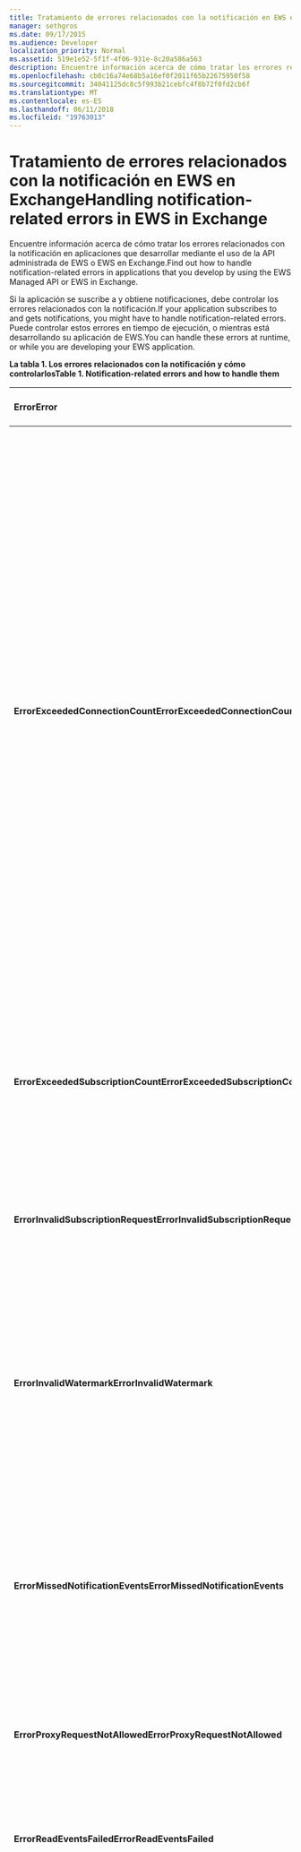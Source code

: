 ```yaml
---
title: Tratamiento de errores relacionados con la notificación en EWS en Exchange
manager: sethgros
ms.date: 09/17/2015
ms.audience: Developer
localization_priority: Normal
ms.assetid: 519e1e52-5f1f-4f06-931e-8c20a586a563
description: Encuentre información acerca de cómo tratar los errores relacionados con la notificación en aplicaciones que desarrollar mediante el uso de la API administrada de EWS o EWS en Exchange.
ms.openlocfilehash: cb0c16a74e68b5a16ef0f2011f65b22675950f58
ms.sourcegitcommit: 34041125dc8c5f993b21cebfc4f8b72f0fd2cb6f
ms.translationtype: MT
ms.contentlocale: es-ES
ms.lasthandoff: 06/11/2018
ms.locfileid: "19763013"
---
```

# <a name="handling-notification-related-errors-in-ews-in-exchange"></a><span data-ttu-id="ed2f7-103">Tratamiento de errores relacionados con la notificación en EWS en Exchange</span><span class="sxs-lookup"><span data-stu-id="ed2f7-103">Handling notification-related errors in EWS in Exchange</span></span>

<span data-ttu-id="ed2f7-104">Encuentre información acerca de cómo tratar los errores relacionados con la notificación en aplicaciones que desarrollar mediante el uso de la API administrada de EWS o EWS en Exchange.</span><span class="sxs-lookup"><span data-stu-id="ed2f7-104">Find out how to handle notification-related errors in applications that you develop by using the EWS Managed API or EWS in Exchange.</span></span>
  
<span data-ttu-id="ed2f7-105">Si la aplicación se suscribe a y obtiene notificaciones, debe controlar los errores relacionados con la notificación.</span><span class="sxs-lookup"><span data-stu-id="ed2f7-105">If your application subscribes to and gets notifications, you might have to handle notification-related errors.</span></span> <span data-ttu-id="ed2f7-106">Puede controlar estos errores en tiempo de ejecución, o mientras está desarrollando su aplicación de EWS.</span><span class="sxs-lookup"><span data-stu-id="ed2f7-106">You can handle these errors at runtime, or while you are developing your EWS application.</span></span>
  
<span data-ttu-id="ed2f7-107">**La tabla 1. Los errores relacionados con la notificación y cómo controlarlos**</span><span class="sxs-lookup"><span data-stu-id="ed2f7-107">**Table 1. Notification-related errors and how to handle them**</span></span>

|<span data-ttu-id="ed2f7-108">Error</span><span class="sxs-lookup"><span data-stu-id="ed2f7-108">Error</span></span>|<span data-ttu-id="ed2f7-109">Se produce al intentar...</span><span class="sxs-lookup"><span data-stu-id="ed2f7-109">Occurs when you try to…</span></span>|<span data-ttu-id="ed2f7-110">Controlarla por...</span><span class="sxs-lookup"><span data-stu-id="ed2f7-110">Handle it by…</span></span>|
|:-----|:-----|:-----|
|<span data-ttu-id="ed2f7-111">**ErrorExceededConnectionCount**</span><span class="sxs-lookup"><span data-stu-id="ed2f7-111">**ErrorExceededConnectionCount**</span></span> |<span data-ttu-id="ed2f7-112">Abrir una conexión para obtener eventos cuando la cuenta alcanza su límite de conexión de abrir conexiones de transmisión por secuencias.</span><span class="sxs-lookup"><span data-stu-id="ed2f7-112">Open a connection to get events when the account reached its connection limit of open streaming connections.</span></span> | <ul><li><span data-ttu-id="ed2f7-113">Usar [suplantación](http://technet.microsoft.com/en-us/library/dd776119%28v=exchg.150%29.aspx) para [Abrir conexiones](how-to-maintain-affinity-between-group-of-subscriptions-and-mailbox-server.md#bk_throttling).</span><span class="sxs-lookup"><span data-stu-id="ed2f7-113">Using [impersonation](http://technet.microsoft.com/en-us/library/dd776119%28v=exchg.150%29.aspx) to [open connections](how-to-maintain-affinity-between-group-of-subscriptions-and-mailbox-server.md#bk_throttling).</span></span></li><li><span data-ttu-id="ed2f7-114">Uso de menos conexiones para obtener eventos.</span><span class="sxs-lookup"><span data-stu-id="ed2f7-114">Using fewer connections to get events.</span></span> <span data-ttu-id="ed2f7-115">Maximizar el número de suscripciones en cada conexión [con afinidad](how-to-maintain-affinity-between-group-of-subscriptions-and-mailbox-server.md) y [colocar un máximo de 200 suscripción identificadores en el mismo grupo](how-to-maintain-affinity-between-group-of-subscriptions-and-mailbox-server.md#bk_howdoimaintain).</span><span class="sxs-lookup"><span data-stu-id="ed2f7-115">Maximize the number of subscriptions in each connection by [using affinity](how-to-maintain-affinity-between-group-of-subscriptions-and-mailbox-server.md) and [placing a maximum of 200 subscription IDs in the same group](how-to-maintain-affinity-between-group-of-subscriptions-and-mailbox-server.md#bk_howdoimaintain).</span></span> <span data-ttu-id="ed2f7-116">A continuación, puede usar la misma conexión para recuperar los eventos para todo el grupo, reduciendo el número de conexiones necesarias.</span><span class="sxs-lookup"><span data-stu-id="ed2f7-116">You can then use the same connection to retrieve events for the entire group, reducing the number of connections required.</span></span></li><li>  <span data-ttu-id="ed2f7-117">Cambiar el valor de la HangingConnectionLimit en el archivo web.config para Exchange local para invalidar el valor predeterminado de tres conexiones abiertas.</span><span class="sxs-lookup"><span data-stu-id="ed2f7-117">Changing the value of the HangingConnectionLimit in the web.config file for Exchange on-premises to override the default value of three open connections.</span></span> <span data-ttu-id="ed2f7-118">Exchange Online tiene un valor predeterminado de HangingConnectionLimit de 10, lo cual no es configurable.</span><span class="sxs-lookup"><span data-stu-id="ed2f7-118">Exchange Online has a default HangingConnectionLimit of 10, which is not configurable.</span></span></li></ul> |
|<span data-ttu-id="ed2f7-119">**ErrorExceededSubscriptionCount**</span><span class="sxs-lookup"><span data-stu-id="ed2f7-119">**ErrorExceededSubscriptionCount**</span></span> |<span data-ttu-id="ed2f7-120">Crear demasiadas suscripciones.</span><span class="sxs-lookup"><span data-stu-id="ed2f7-120">Create too many subscriptions.</span></span> <span data-ttu-id="ed2f7-121">El [EwsMaxSubscriptions](http://msdn.microsoft.com/en-us/library/microsoft.exchange.data.directory.systemconfiguration.throttlingpolicy.ewsmaxsubscriptions%28v=exchg.150%29.aspx) parámetro de la directiva de limitación determina el número máximo de suscripciones que puede crear una cuenta.</span><span class="sxs-lookup"><span data-stu-id="ed2f7-121">The [EwsMaxSubscriptions](http://msdn.microsoft.com/en-us/library/microsoft.exchange.data.directory.systemconfiguration.throttlingpolicy.ewsmaxsubscriptions%28v=exchg.150%29.aspx) throttling policy parameter determines the maximum number of subscriptions that an account can create.</span></span> | <ul><li><span data-ttu-id="ed2f7-122">Usar [suplantación](http://technet.microsoft.com/en-us/library/dd776119%28v=exchg.150%29.aspx) para [crear las suscripciones](how-to-maintain-affinity-between-group-of-subscriptions-and-mailbox-server.md#bk_throttling).</span><span class="sxs-lookup"><span data-stu-id="ed2f7-122">Using [impersonation](http://technet.microsoft.com/en-us/library/dd776119%28v=exchg.150%29.aspx) to [create subscriptions](how-to-maintain-affinity-between-group-of-subscriptions-and-mailbox-server.md#bk_throttling).</span></span></li><li><span data-ttu-id="ed2f7-123">Reducir el número de suscripciones.</span><span class="sxs-lookup"><span data-stu-id="ed2f7-123">Reducing the number of subscriptions.</span></span></li></ul> |
|<span data-ttu-id="ed2f7-124">**ErrorInvalidSubscriptionRequest**</span><span class="sxs-lookup"><span data-stu-id="ed2f7-124">**ErrorInvalidSubscriptionRequest**</span></span> |<span data-ttu-id="ed2f7-125">Creación de suscripciones para varios buzones de correo o varias carpetas desde una única solicitud.</span><span class="sxs-lookup"><span data-stu-id="ed2f7-125">Create subscriptions for multiple mailboxes or multiple folders from a single request.</span></span>  |<span data-ttu-id="ed2f7-126">Creación de una suscripción para una única carpeta pública o un solo buzón en una única solicitud.</span><span class="sxs-lookup"><span data-stu-id="ed2f7-126">Creating a subscription for a single public folder or a single mailbox in a single request.</span></span>| 
|<span data-ttu-id="ed2f7-127">**ErrorInvalidWatermark**</span><span class="sxs-lookup"><span data-stu-id="ed2f7-127">**ErrorInvalidWatermark**</span></span> |<span data-ttu-id="ed2f7-128">Obtener eventos mediante el uso de una marca de agua no válido.</span><span class="sxs-lookup"><span data-stu-id="ed2f7-128">Get events by using an invalid watermark.</span></span>| <ul><li><span data-ttu-id="ed2f7-129">El identificador de suscripción de comprobación devueltos en una respuesta anterior.</span><span class="sxs-lookup"><span data-stu-id="ed2f7-129">Checking the subscription ID returned in a previous response.</span></span></li><li><span data-ttu-id="ed2f7-130">Asegurarse de que va a enviar el identificador de suscripción para el objeto **ExchangeService** correcto.</span><span class="sxs-lookup"><span data-stu-id="ed2f7-130">Ensuring that you're sending the subscription ID for the correct **ExchangeService** object.</span></span></li><li><span data-ttu-id="ed2f7-131">[Crear una nueva suscripción](handling-notification-related-errors-in-ews-in-exchange.md#bk_recover).</span><span class="sxs-lookup"><span data-stu-id="ed2f7-131">[Creating a new subscription](handling-notification-related-errors-in-ews-in-exchange.md#bk_recover).</span></span></li></ul> |
|<span data-ttu-id="ed2f7-132">**ErrorMissedNotificationEvents**</span><span class="sxs-lookup"><span data-stu-id="ed2f7-132">**ErrorMissedNotificationEvents**</span></span> |<span data-ttu-id="ed2f7-133">Obtener eventos cuando se hayan perdido algunos eventos anteriores.</span><span class="sxs-lookup"><span data-stu-id="ed2f7-133">Get events when some previous events were missed.</span></span>   |<span data-ttu-id="ed2f7-134">Comparación de las propiedades de carpeta extendida **PR_LOCAL_COMMIT_TIME_MAX** (0x670a) y **PR_DELETED_COUNT_TOTAL** (0x670b) para determinar los cambios que no se revisó y [crear una nueva suscripción](handling-notification-related-errors-in-ews-in-exchange.md#bk_recover).</span><span class="sxs-lookup"><span data-stu-id="ed2f7-134">Comparing the extended folder properties **PR_LOCAL_COMMIT_TIME_MAX** (0x670a) and **PR_DELETED_COUNT_TOTAL** (0x670b) to determine what changes were missed, and [creating a new subscription](handling-notification-related-errors-in-ews-in-exchange.md#bk_recover).</span></span>  |
|<span data-ttu-id="ed2f7-135">**ErrorProxyRequestNotAllowed**</span><span class="sxs-lookup"><span data-stu-id="ed2f7-135">**ErrorProxyRequestNotAllowed**</span></span> |<span data-ttu-id="ed2f7-136">Suscribirse a eventos para un usuario en una solicitud por lotes cuyo buzón de correo se ha movido a otro sitio.</span><span class="sxs-lookup"><span data-stu-id="ed2f7-136">Subscribe to events for a user in a batched request whose mailbox has moved to another site.</span></span>   |<span data-ttu-id="ed2f7-137">Uso de [detección automática](autodiscover-for-exchange.md) para volver a descubrir la ExternalEwsUrl o EwsPartnerUrl y crear una nueva suscripción.</span><span class="sxs-lookup"><span data-stu-id="ed2f7-137">Using [Autodiscover](autodiscover-for-exchange.md) to rediscover the ExternalEwsUrl or EwsPartnerUrl, and creating a new subscription.</span></span>  |
|<span data-ttu-id="ed2f7-138">**ErrorReadEventsFailed**</span><span class="sxs-lookup"><span data-stu-id="ed2f7-138">**ErrorReadEventsFailed**</span></span> |<span data-ttu-id="ed2f7-139">Obtener eventos de una suscripción a que no se encuentra.</span><span class="sxs-lookup"><span data-stu-id="ed2f7-139">Get events from a subscription that cannot be found.</span></span>  |<span data-ttu-id="ed2f7-140">Uso de [detección automática](autodiscover-for-exchange.md) para volver a descubrir la ExternalEwsUrl o EwsPartnerUrl y crear una nueva suscripción.</span><span class="sxs-lookup"><span data-stu-id="ed2f7-140">Using [Autodiscover](autodiscover-for-exchange.md) to rediscover the ExternalEwsUrl or EwsPartnerUrl, and creating a new subscription.</span></span>  |
|<span data-ttu-id="ed2f7-141">**ErrorServerBusy**</span><span class="sxs-lookup"><span data-stu-id="ed2f7-141">**ErrorServerBusy**</span></span> | <span data-ttu-id="ed2f7-142">Superar los límites de [limitación](ews-throttling-in-exchange.md#bk_ThrottlingNotifications) .</span><span class="sxs-lookup"><span data-stu-id="ed2f7-142">Exceed [throttling](ews-throttling-in-exchange.md#bk_ThrottlingNotifications) limits.</span></span> <span data-ttu-id="ed2f7-143">Tenga en cuenta de la limitación en cuanto a siguientes:</span><span class="sxs-lookup"><span data-stu-id="ed2f7-143">Be aware of the following regarding throttling:</span></span><ul><li><span data-ttu-id="ed2f7-144">El [EwsMaxSubscriptions](http://msdn.microsoft.com/en-us/library/microsoft.exchange.data.directory.systemconfiguration.throttlingpolicy.ewsmaxsubscriptions%28v=exchg.150%29.aspx) limitación límite identifica el número máximo de inserción, extracción o transmisión por secuencias de suscripciones de notificación que pueden estar activos al mismo tiempo.</span><span class="sxs-lookup"><span data-stu-id="ed2f7-144">The [EwsMaxSubscriptions](http://msdn.microsoft.com/en-us/library/microsoft.exchange.data.directory.systemconfiguration.throttlingpolicy.ewsmaxsubscriptions%28v=exchg.150%29.aspx) throttling limit identifies the maximum number of push, pull, or streaming notification subscriptions that can be active at one time.</span></span> <span data-ttu-id="ed2f7-145">Éste es el valor de suscripciones de buzón de correo, no el número de suscripciones de carpeta individuales en una suscripción de buzón de correo.</span><span class="sxs-lookup"><span data-stu-id="ed2f7-145">This is the value of mailbox subscriptions, not the number of individual folder subscriptions in a mailbox subscription.</span></span> <span data-ttu-id="ed2f7-146">A partir de las versiones de buzón de correo de servicio 14.16.0135 y 14.15.0057.000, un buzón de correo alojado en Exchange Online o Exchange Online como parte de Office 365 puede tener un máximo de 20 suscripciones, un destino de Exchange 2013 locales y en buzón de correo puede tener hasta 5000 suscripciones.</span><span class="sxs-lookup"><span data-stu-id="ed2f7-146">Starting with service mailbox versions 14.16.0135 and 14.15.0057.000, a mailbox hosted by Exchange Online or Exchange Online as part of Office 365 can have up to 20 subscriptions, and a target Exchange 2013 on-premises mailbox can have up to 5000 subscriptions.</span></span></li><li><span data-ttu-id="ed2f7-147">El [EwsMaxConcurrency](http://msdn.microsoft.com/en-us/library/microsoft.exchange.data.directory.systemconfiguration.throttlingpolicy.ewsmaxconcurrency%28v=exchg.150%29.aspx) limitación límite identifica el número máximo de solicitudes activas para las conexiones que no sean transmisión por secuencias y tiene un valor predeterminado de 27.</span><span class="sxs-lookup"><span data-stu-id="ed2f7-147">The [EwsMaxConcurrency](http://msdn.microsoft.com/en-us/library/microsoft.exchange.data.directory.systemconfiguration.throttlingpolicy.ewsmaxconcurrency%28v=exchg.150%29.aspx) throttling limit identifies the maximum number of active requests for non-streaming connections and has a default value of 27.</span></span></li><li><span data-ttu-id="ed2f7-148">El límite predeterminado para abrir conexiones de transmisión por secuencias es diez.</span><span class="sxs-lookup"><span data-stu-id="ed2f7-148">The default limit for open streaming connections is ten.</span></span></li></ul> |<ul><li><span data-ttu-id="ed2f7-149">[Teniendo en cuenta las implicaciones de las directivas de limitación de peticiones relacionadas con la notificación](ews-throttling-in-exchange.md#bk_ThrottlingNotifications) y limitar el número de suscripciones activas y las conexiones activas de forma que no se limita a la aplicación.</span><span class="sxs-lookup"><span data-stu-id="ed2f7-149">[Considering the implications of the notification-related throttling policies](ews-throttling-in-exchange.md#bk_ThrottlingNotifications) and limiting the number of active subscriptions and active connections so that the application is not throttled.</span></span></li><li><span data-ttu-id="ed2f7-150">Uso de menos conexiones para obtener eventos.</span><span class="sxs-lookup"><span data-stu-id="ed2f7-150">Using fewer connections to get events.</span></span> <span data-ttu-id="ed2f7-151">Maximizar el número de suscripciones en cada conexión mediante la [colocación de un máximo de 200 suscripción identificadores en el mismo grupo](how-to-maintain-affinity-between-group-of-subscriptions-and-mailbox-server.md).</span><span class="sxs-lookup"><span data-stu-id="ed2f7-151">Maximize the number of subscriptions in each connection by [placing a maximum of 200 subscription IDs in the same group](how-to-maintain-affinity-between-group-of-subscriptions-and-mailbox-server.md).</span></span> <span data-ttu-id="ed2f7-152">A continuación, puede usar la misma conexión para recuperar los eventos para todo el grupo, reduciendo el número de conexiones necesarias.</span><span class="sxs-lookup"><span data-stu-id="ed2f7-152">You can then use the same connection to retrieve events for the entire group, reducing the number of connections required.</span></span></li><li><span data-ttu-id="ed2f7-153">Cambiar el valor de la HangingConnectionLimit en el archivo web.config para reemplazar el valor predeterminado de diez conexiones abiertas de transmisión por secuencias.</span><span class="sxs-lookup"><span data-stu-id="ed2f7-153">Changing the value of the HangingConnectionLimit in the web.config file to override the default value of ten open streaming connections.</span></span></li></ul>|
|<span data-ttu-id="ed2f7-154">**ErrorSubscriptionNotFound**</span><span class="sxs-lookup"><span data-stu-id="ed2f7-154">**ErrorSubscriptionNotFound**</span></span> |<span data-ttu-id="ed2f7-155">Obtener eventos de una suscripción a que no se encuentra.</span><span class="sxs-lookup"><span data-stu-id="ed2f7-155">Get events for a subscription that cannot be found.</span></span> <span data-ttu-id="ed2f7-156">Es posible que haya caducado la suscripción, es posible que se haya reiniciado el proceso de EWS, o se ha pasado una suscripción válida en.</span><span class="sxs-lookup"><span data-stu-id="ed2f7-156">The subscription might have expired, the EWS process might have been restarted, or an invalid subscription was passed in.</span></span> | <ul><li><span data-ttu-id="ed2f7-157">Comprobar que se está usando el mismo identificador de suscripción que se devuelve en una respuesta anterior.</span><span class="sxs-lookup"><span data-stu-id="ed2f7-157">Verifying that you're using the same subscription ID that was returned in a previous response.</span></span></li><li><span data-ttu-id="ed2f7-158">Asegurarse de que va a enviar el identificador de suscripción para el objeto **ExchangeService** correcto.</span><span class="sxs-lookup"><span data-stu-id="ed2f7-158">Ensuring that you're sending the subscription ID for the correct **ExchangeService** object.</span></span></li><li> <span data-ttu-id="ed2f7-159">[Crear una nueva suscripción](handling-notification-related-errors-in-ews-in-exchange.md#bk_recover).</span><span class="sxs-lookup"><span data-stu-id="ed2f7-159">[Creating a new subscription](handling-notification-related-errors-in-ews-in-exchange.md#bk_recover).</span></span></li></ul> |
|<span data-ttu-id="ed2f7-160">**[ServiceLocalException](http://msdn.microsoft.com/en-us/library/microsoft.exchange.webservices.data.serviceresponseexception%28v=exchg.80%29.aspx)**</span><span class="sxs-lookup"><span data-stu-id="ed2f7-160">**[ServiceLocalException](http://msdn.microsoft.com/en-us/library/microsoft.exchange.webservices.data.serviceresponseexception%28v=exchg.80%29.aspx)**</span></span> |<span data-ttu-id="ed2f7-161">Agregar una suscripción a una nueva carpeta mientras está abierta una conexión de suscripción en otra carpeta.</span><span class="sxs-lookup"><span data-stu-id="ed2f7-161">Add a subscription to a new folder while a subscription connection is open on another folder.</span></span>  |<span data-ttu-id="ed2f7-162">Cambio de su suscripción para suscribirse a todas las carpetas del buzón de correo, en lugar de una carpeta específica.</span><span class="sxs-lookup"><span data-stu-id="ed2f7-162">Changing your subscription to subscribe to all folders in the mailbox, instead of a specific folder.</span></span>  |
|<span data-ttu-id="ed2f7-163">**[ServiceResponseException](http://msdn.microsoft.com/en-us/library/microsoft.exchange.webservices.data.serviceresponseexception%28v=exchg.80%29.aspx)**</span><span class="sxs-lookup"><span data-stu-id="ed2f7-163">**[ServiceResponseException](http://msdn.microsoft.com/en-us/library/microsoft.exchange.webservices.data.serviceresponseexception%28v=exchg.80%29.aspx)**</span></span> |<span data-ttu-id="ed2f7-164">Obtener eventos de una suscripción a que no se encuentra en el almacén de Exchange.</span><span class="sxs-lookup"><span data-stu-id="ed2f7-164">Get events for a subscription that cannot be located in the Exchange store.</span></span>  | <ul><li><span data-ttu-id="ed2f7-165">Comprobar que se está usando el mismo identificador de suscripción que se devuelve en una respuesta anterior.</span><span class="sxs-lookup"><span data-stu-id="ed2f7-165">Verifying that you're using the same subscription ID that was returned in a previous response.</span></span></li><li><span data-ttu-id="ed2f7-166">Asegurarse de que va a enviar el identificador de suscripción para el objeto **ExchangeService** correcto.</span><span class="sxs-lookup"><span data-stu-id="ed2f7-166">Ensuring that you're sending the subscription ID for the correct **ExchangeService** object.</span></span></li></ul> |
   
## <a name="recovering-from-lost-subscriptions"></a><span data-ttu-id="ed2f7-167">La recuperación a partir de las suscripciones perdidas</span><span class="sxs-lookup"><span data-stu-id="ed2f7-167">Recovering from lost subscriptions</span></span>
<span data-ttu-id="ed2f7-168"><a name="bk_recover"> </a></span><span class="sxs-lookup"><span data-stu-id="ed2f7-168"></span></span>

<span data-ttu-id="ed2f7-169">Cuando una suscripción se pierda o ya no es accesible, es mejor crear una nueva suscripción y no incluir la marca de agua antigua en la nueva suscripción.</span><span class="sxs-lookup"><span data-stu-id="ed2f7-169">When a subscription is lost, or is no longer accessible, it is best to create a new subscription and not include the old watermark in the new subscription.</span></span> <span data-ttu-id="ed2f7-170">Resubscribing con la marca de agua antiguo hace que un examen lineal para eventos, que resulta caro.</span><span class="sxs-lookup"><span data-stu-id="ed2f7-170">Resubscribing with the old watermark causes a linear scan for events, which is costly.</span></span> <span data-ttu-id="ed2f7-171">En su lugar, crear una nueva suscripción y comparar propiedades de la carpeta para que busque cambia el contenido que se ha producido entre la suscripción pierden y la nueva suscripción.</span><span class="sxs-lookup"><span data-stu-id="ed2f7-171">Instead, create a new subscription and compare folder properties to look for content changes that occurred between the lost subscription and the new subscription.</span></span> <span data-ttu-id="ed2f7-172">Las propiedades de carpeta extendida que se recomienda que compruebe son **PR_LOCAL_COMMIT_TIME_MAX** (0x670a0040) y **PR_DELETED_COUNT_TOTAL** (0x670b0003).</span><span class="sxs-lookup"><span data-stu-id="ed2f7-172">The extended folder properties that we recommend that you check are **PR_LOCAL_COMMIT_TIME_MAX** (0x670a0040) and **PR_DELETED_COUNT_TOTAL** (0x670b0003).</span></span> <span data-ttu-id="ed2f7-173">Puede hacerlo mediante la [creación de una definición de propiedad extendida](properties-and-extended-properties-in-ews-in-exchange.md).</span><span class="sxs-lookup"><span data-stu-id="ed2f7-173">You can do this by [creating an extended property definition](properties-and-extended-properties-in-ews-in-exchange.md).</span></span>
  
## <a name="see-also"></a><span data-ttu-id="ed2f7-174">Ver también</span><span class="sxs-lookup"><span data-stu-id="ed2f7-174">See also</span></span>

- [<span data-ttu-id="ed2f7-175">Suscripciones de notificación de eventos de buzón de correo y EWS en Exchange</span><span class="sxs-lookup"><span data-stu-id="ed2f7-175">Notification subscriptions, mailbox events, and EWS in Exchange</span></span>](notification-subscriptions-mailbox-events-and-ews-in-exchange.md)
- [<span data-ttu-id="ed2f7-176">Notificaciones de secuencia acerca de los eventos de buzón de correo mediante el uso de EWS en Exchange</span><span class="sxs-lookup"><span data-stu-id="ed2f7-176">Stream notifications about mailbox events by using EWS in Exchange</span></span>](how-to-stream-notifications-about-mailbox-events-by-using-ews-in-exchange.md)    
- [<span data-ttu-id="ed2f7-177">Notificaciones sobre eventos de buzón de correo de extracción mediante el uso de EWS en Exchange</span><span class="sxs-lookup"><span data-stu-id="ed2f7-177">Pull notifications about mailbox events by using EWS in Exchange</span></span>](how-to-pull-notifications-about-mailbox-events-by-using-ews-in-exchange.md)    
- [<span data-ttu-id="ed2f7-178">Mantener la afinidad entre un grupo de suscripciones y el servidor de buzones de Exchange</span><span class="sxs-lookup"><span data-stu-id="ed2f7-178">Maintain affinity between a group of subscriptions and the Mailbox server in Exchange</span></span>](how-to-maintain-affinity-between-group-of-subscriptions-and-mailbox-server.md)
    

